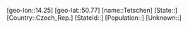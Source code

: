﻿---
location: [50.77,14.25]
type: City
tags:
- geo/City


SpocWebEntityId: 34831
isDeleted: false
confidential: public

---
[geo-lon::14.25]
[geo-lat::50.77]
[name::Tetschen]
[State::]
[Country::Czech_Rep.]
[StateId::]
[Population::]
[Unknown::]

